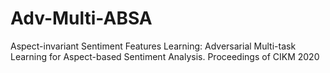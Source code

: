 # Adv-Multi-ABSA
Aspect-invariant Sentiment Features Learning: Adversarial Multi-task Learning for Aspect-based Sentiment Analysis. Proceedings of CIKM 2020
